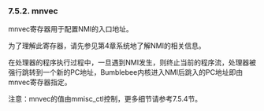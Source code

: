 ### **7.5.2. mnvec**

mnvec寄存器用于配置NMI的入口地址。

为了理解此寄存器，请先参见第4章系统地了解NMI的相关信息。

在处理器的程序执行过程中，一旦遇到NMI发生，则终止当前的程序流，处理器被强行跳转到一个新的PC地址，Bumblebee内核进入NMI后跳入的PC地址即由mnvec寄存器指定。

注意：mnvec的值由mmisc_ctl控制，更多细节请参考7.5.4节。

